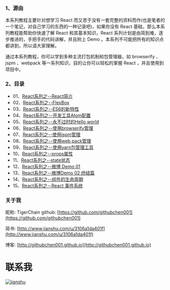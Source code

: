 
### 1、源由
本系列教程主要针对想学习 React 而又苦于没有一套完整的资料而作(也是笔者的一个笔记，对自己学习的东西的一种记录吧)，如果你没有 React 基础，那么本系列教程能帮助你快速了解 React 和其基本知识，React 系列计划是由简到难，逐步推进的，手把手的代码讲解，并且附上 Demo 。本系列不可能把所有的知识点都讲到，所以请大家理解。


通过本系列教程，你可以学到多种主流打包机制和包管理器，如 browserify 、jspm 、webpack 等一系列知识，目的让你可以轻松的掌握 React ，并且使用到项目中。

### 2、目录

* 01、[React系列之--React简介](http://www.jianshu.com/p/44f7d59f8c40)
* 02、[React系列之--FlexBox](http://www.jianshu.com/p/f05426c7fc89)
* 03、[React系列之--ES6的新特性](http://www.jianshu.com/p/42b717ac2d5b)
* 04、[React系列之--开发工具Atom配置](http://www.jianshu.com/p/d5ddbb9f613a)
* 05、[React系列之--永不过时的Hello world](http://www.jianshu.com/p/bf90947bcace)
* 06、[React系列之--使用browserify管理](http://www.jianshu.com/p/93a112dc62b9)
* 07、[React系列之--使用jspm管理](http://www.jianshu.com/p/4d55afa2d151)
* 08、[React系列之--使用web pack管理](http://www.jianshu.com/p/732c4d501668)
* 09、[React系列之--使用yarn包管理工具](http://www.jianshu.com/p/f05eabdf3ab6)
* 10、[React系列之--props属性](http://www.jianshu.com/p/fa81cebac3ef)
* 11、[React系列之--state状态](http://www.jianshu.com/p/44a787904d9b)
* 12、[React系列之--微博 Demo 01](http://www.jianshu.com/p/f4e6ecfd52fd)
* 13、[React系列之--微博Demo 02 终结篇](http://www.jianshu.com/p/9fddf666b718)
* 14、[React系列之--组件的生命周期](http://www.jianshu.com/p/e3d1ecfb6312)
* 15、[React系列之--React 事件系统](http://www.jianshu.com/p/99dc37f9edf3)


### 关于我
昵称: TigerChain
github: [https://github.com/githubchen001](https://github.com/githubchen001)

简书: [http://www.jianshu.com/u/3106a1da401f](http://www.jianshu.com/u/3106a1da401f)

博客: [http://githubchen001.github.io](http://githubchen001.github.io)

# 联系我

[![jianshu][jianshusvg]][jianshu]


[jianshusvg]: https://img.shields.io/badge/简书-TigerChain-brightgreen.svg

[jianshu]:http://www.jianshu.com/u/3106a1da401f
